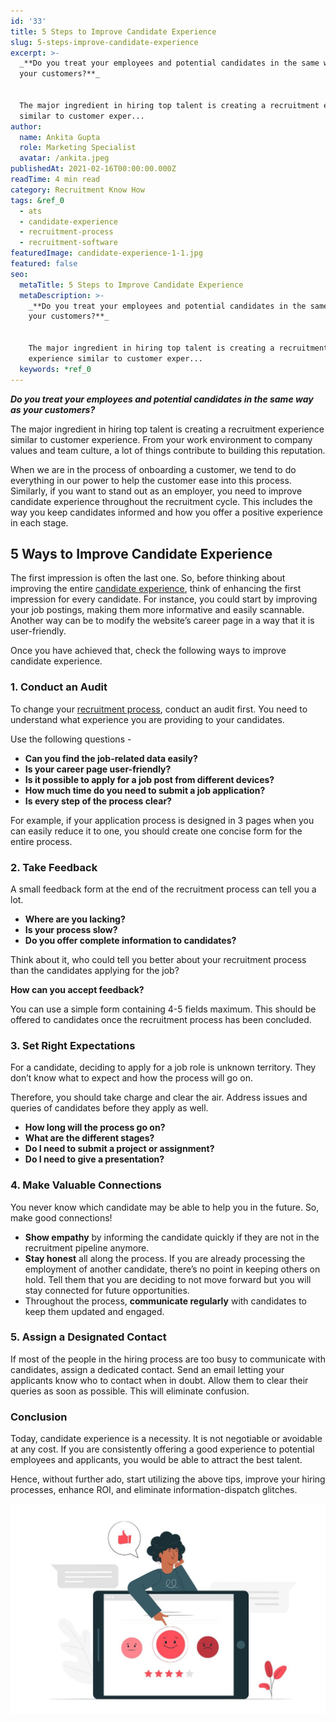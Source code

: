 ```yaml
---
id: '33'
title: 5 Steps to Improve Candidate Experience
slug: 5-steps-improve-candidate-experience
excerpt: >-
  _**Do you treat your employees and potential candidates in the same way as
  your customers?**_


  The major ingredient in hiring top talent is creating a recruitment experience
  similar to customer exper...
author:
  name: Ankita Gupta
  role: Marketing Specialist
  avatar: /ankita.jpeg
publishedAt: 2021-02-16T00:00:00.000Z
readTime: 4 min read
category: Recruitment Know How
tags: &ref_0
  - ats
  - candidate-experience
  - recruitment-process
  - recruitment-software
featuredImage: candidate-experience-1-1.jpg
featured: false
seo:
  metaTitle: 5 Steps to Improve Candidate Experience
  metaDescription: >-
    _**Do you treat your employees and potential candidates in the same way as
    your customers?**_


    The major ingredient in hiring top talent is creating a recruitment
    experience similar to customer exper...
  keywords: *ref_0
---
```


_**Do you treat your employees and potential candidates in the same way as your customers?**_

The major ingredient in hiring top talent is creating a recruitment experience similar to customer experience. From your work environment to company values and team culture, a lot of things contribute to building this reputation.

<!--more-->

When we are in the process of onboarding a customer, we tend to do everything in our power to help the customer ease into this process. Similarly, if you want to stand out as an employer, you need to improve candidate experience throughout the recruitment cycle. This includes the way you keep candidates informed and how you offer a positive experience in each stage.

## 5 Ways to Improve Candidate Experience

The first impression is often the last one. So, before thinking about improving the entire [candidate experience](https://www.thetalentpool.ai/blogs/actionable-tips-to-improve-candidate-experience/), think of enhancing the first impression for every candidate. For instance, you could start by improving your job postings, making them more informative and easily scannable. Another way can be to modify the website’s career page in a way that it is user-friendly.

Once you have achieved that, check the following ways to improve candidate experience.

### 1\. Conduct an Audit

To change your [recruitment process](https://www.thetalentpool.ai/recruitment-management-software-benefits/), conduct an audit first. You need to understand what experience you are providing to your candidates.

Use the following questions -

- **Can you find the job-related data easily?**
- **Is your career page user-friendly?**
- **Is it possible to apply for a job post from different devices?**
- **How much time do you need to submit a job application?**
- **Is every step of the process clear?**

For example, if your application process is designed in 3 pages when you can easily reduce it to one, you should create one concise form for the entire process.

### 2\. Take Feedback

A small feedback form at the end of the recruitment process can tell you a lot.

- **Where are you lacking?**
- **Is your process slow?**
- **Do you offer complete information to candidates?**

Think about it, who could tell you better about your recruitment process than the candidates applying for the job?

**How can you accept feedback?**

You can use a simple form containing 4-5 fields maximum. This should be offered to candidates once the recruitment process has been concluded.

### 3\. Set Right Expectations

For a candidate, deciding to apply for a job role is unknown territory. They don’t know what to expect and how the process will go on.

Therefore, you should take charge and clear the air. Address issues and queries of candidates before they apply as well.

- **How long will the process go on?**
- **What are the different stages?**
- **Do I need to submit a project or assignment?**
- **Do I need to give a presentation?**

### 4\. Make Valuable Connections

You never know which candidate may be able to help you in the future. So, make good connections!

- **Show empathy** by informing the candidate quickly if they are not in the recruitment pipeline anymore.
- **Stay honest** all along the process. If you are already processing the employment of another candidate, there’s no point in keeping others on hold. Tell them that you are deciding to not move forward but you will stay connected for future opportunities.
- Throughout the process, **communicate regularly** with candidates to keep them updated and engaged.

### 5\. Assign a Designated Contact

If most of the people in the hiring process are too busy to communicate with candidates, assign a dedicated contact. Send an email letting your applicants know who to contact when in doubt. Allow them to clear their queries as soon as possible. This will eliminate confusion.

### Conclusion

Today, candidate experience is a necessity. It is not negotiable or avoidable at any cost. If you are consistently offering a good experience to potential employees and applicants, you would be able to attract the best talent.

Hence, without further ado, start utilizing the above tips, improve your hiring processes, enhance ROI, and eliminate information-dispatch glitches.

![candidate-experience](images/candidate-experience-1-1-1024x683.jpg)
